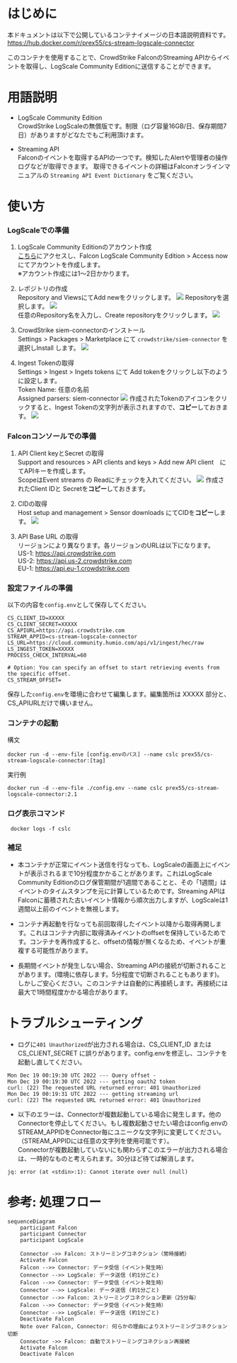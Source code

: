 # はじめに
本ドキュメントは以下で公開しているコンテナイメージの日本語説明資料です。  
https://hub.docker.com/r/prex55/cs-stream-logscale-connector

このコンテナを使用することで、CrowdStrike FalconのStreaming APIからイベントを取得し、LogScale Community Editionに送信することができます。


# 用語説明
- LogScale Community Edition  
CrowdStrike LogScaleの無償版です。制限（ログ容量16GB/日、保存期間7日）がありますがどなたでもご利用頂けます。

- Streaming API  
Falconのイベントを取得するAPIの一つです。検知したAlertや管理者の操作ログなどが取得できます。
取得できるイベントの詳細はFalconオンラインマニュアルの `Streaming API Event Dictionary` をご覧ください。



# 使い方

### LogScaleでの準備
1. LogScale Community Editionのアカウント作成  
[こちら](https://www.crowdstrike.com/products/observability/falcon-logscale/#get-started)にアクセスし、Falcon LogScale Community Edition > Access now にてアカウントを作成します。  
※アカウント作成には1〜2日かかります。

1. レポジトリの作成  
Repository and ViewsにてAdd newをクリックします。
![](2023-01-10-11-41-46.png)
Repositoryを選択します。
![](2023-01-10-12-06-28.png)  
任意のRepository名を入力し、Create repositoryをクリックします。
![](2023-01-10-12-10-09.png)

1. CrowdStrike siem-connectorのインストール  
   Settings > Packages > Marketplace にて `crowdstrike/siem-connector` を選択しInstall します。
![](2023-01-10-11-46-11.png)

1. Ingest Tokenの取得  
   Settings > Ingest > Ingets tokens にて Add tokenをクリックし以下のように設定します。  
   Token Name: 任意の名前  
   Assigned parsers: siem-connector
  ![](2023-01-10-11-49-46.png)
  作成されたTokenのアイコンをクリックすると、Ingest Tokenの文字列が表示されますので、**コピー**しておきます。
  ![](2023-02-02-10-08-36.png)

### Falconコンソールでの準備
1. API Client keyとSecret の取得  
Support and resources > API clients and keys > Add new API client　にてAPIキーを作成します。  
ScopeはEvent streams の Readにチェックを入れてください。
![](2023-01-05-14-26-20.png)
作成されたClient IDと Secretを**コピー**しておきます。

2. CIDの取得  
Host setup and management > Sensor downloads にてCIDを**コピー**します。
![](2023-01-05-17-57-37.png)


3. API Base URL の取得  
リージョンにより異なります。各リージョンのURLは以下になります。  
US-1: https://api.crowdstrike.com  
US-2: https://api.us-2.crowdstrike.com  
EU-1: https://api.eu-1.crowdstrike.com  


### 設定ファイルの準備
以下の内容を`config.env`として保存してください。
```
CS_CLIENT_ID=XXXXX
CS_CLIENT_SECRET=XXXXX
CS_APIURL=https://api.crowdstrike.com
STREAM_APPID=cs-stream-logscale-connector
LS_URL=https://cloud.community.humio.com/api/v1/ingest/hec/raw
LS_INGEST_TOKEN=XXXXX
PROCESS_CHECK_INTERVAL=60

# Option: You can specify an offset to start retrieving events from the specific offset.
CS_STREAM_OFFSET=
```
保存した`config.env`を環境に合わせて編集します。編集箇所は XXXXX 部分と、CS_APIURLだけで構いません。


### コンテナの起動

構文
```
docker run -d --env-file [config.envのパス] --name cslc prex55/cs-stream-logscale-connector:[tag]
```

実行例
```
docker run -d --env-file ./config.env --name cslc prex55/cs-stream-logscale-connector:2.1
```


### ログ表示コマンド
```
 docker logs -f cslc
```

### 補足
- 本コンテナが正常にイベント送信を行なっても、LogScaleの画面上にイベントが表示されるまで10分程度かかることがあります。これはLogScale Community Editionのログ保管期間が1週間であることと、その「1週間」はイベントのタイムスタンプを元に計算しているためです。Streaming APIはFalconに蓄積された古いイベント情報から順次出力しますが、LogScaleは1週間以上前のイベントを無視します。


- コンテナ再起動を行なっても前回取得したイベント以降から取得再開します。これはコンテナ内部に取得済みイベントのoffsetを保持しているためです。コンテナを再作成すると、offsetの情報が無くなるため、イベントが重複する可能性があります。

- 長期間イベントが発生しない場合、Streaming APIの接続が切断されることがあります。(環境に依存します。5分程度で切断されることもあります)。  
しかしご安心ください。このコンテナは自動的に再接続します。再接続には最大で1時間程度かかる場合があります。




# トラブルシューティング
- ログに`401 Unauthorized`が出力される場合は、CS_CLIENT_ID または CS_CLIENT_SECRET に誤りがあります。config.envを修正し、コンテナを起動し直してください。

```
Mon Dec 19 00:19:30 UTC 2022 --- Query offset -
Mon Dec 19 00:19:30 UTC 2022 --- getting oauth2 token
curl: (22) The requested URL returned error: 401 Unauthorized
Mon Dec 19 00:19:31 UTC 2022 --- getting streaming url
curl: (22) The requested URL returned error: 401 Unauthorized
```

- 以下のエラーは、Connectorが複数起動している場合に発生します。他のConnectorを停止してください。もし複数起動させたい場合はconfig.envのSTREAM_APPIDをConnector毎にユニークな文字列に変更してください。（STREAM_APPIDには任意の文字列を使用可能です）。  
Connectorが複数起動していないにも関わらずこのエラーが出力される場合は、一時的なものと考えられます。30分ほど待てば解消します。

```
jq: error (at <stdin>:1): Cannot iterate over null (null)
```


# 参考: 処理フロー
```mermaid
sequenceDiagram
    participant Falcon
    participant Connector
    participant LogScale

    Connector ->> Falcon: ストリーミングコネクション（常時接続）
    Activate Falcon
    Falcon -->> Connector: データ受信（イベント発生時）
    Connector -->> LogScale: データ送信 (約1分ごと)
    Falcon -->> Connector: データ受信（イベント発生時）
    Connector -->> LogScale: データ送信 (約1分ごと)
    Connector -->> Falcon: ストリーミングコネクション更新（25分毎）
    Falcon -->> Connector: データ受信（イベント発生時）
    Connector -->> LogScale: データ送信 (約1分ごと)
    Deactivate Falcon
    Note over Falcon, Connector: 何らかの理由によりストリーミングコネクション切断
    Connector ->> Falcon: 自動でストリーミングコネクション再接続
    Activate Falcon
    Deactivate Falcon
```